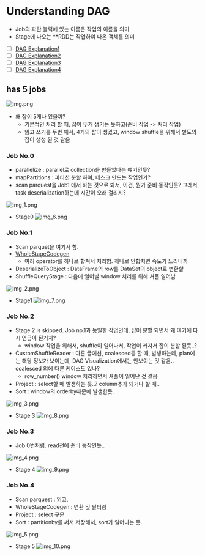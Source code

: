 # Understanding DAG
- Job의 파란 블럭에 있는 이름은 작업의 이름을 의미
- Stage에 나오는 **RDD는 작업하여 나온 객체를 의미

- [ ] [DAG Explanation1](https://medium.com/teads-engineering/lessons-learned-while-optimizing-spark-aggregation-jobs-f93107f7867f)
- [ ] [DAG Explanation2](https://www.waitingforcode.com/apache-spark-sql/what-new-apache-spark-3-adaptive-query-execution/read)
- [ ] [DAG Explanation3](https://docs.databricks.com/spark/latest/spark-sql/aqe.html)
- [ ] [DAG Explanation4](https://databricks.com/blog/2015/06/22/understanding-your-spark-application-through-visualization.html)

## has 5 jobs
![img.png](img.png)
- 왜 잡이 5개나 있을까?
  - 기본적인 처리 할 때, 잡이 두개 생기는 듯하고(준비 작업 -> 처리 작업)
  - 읽고 쓰기를 두번 해서, 4개의 잡이 생겼고, window shuffle을 위해서 별도의 잡이 생성 된 것 같음

### Job No.0
- parallelize : parallel로 collection을 만들었다는 얘기인듯?
- mapPartitions : 파티션 분할 하여, 테스크 만드는 작업인가?
- scan parquest을 Job1 에서 하는 것으로 봐서, 이건, 뭔가 준비 동작인듯? 그래서, task deserialization하는데 시간이 오래 걸리지?

![img_1.png](img_1.png)

- Stage0
![img_6.png](img_6.png)


### Job No.1
- Scan parquet을 여기서 함.
- [WholeStageCodegen](https://stackoverflow.com/questions/40590028/what-do-the-blue-blocks-in-spark-stage-dag-visualisation-ui-mean)
  - 여러 operator를 하나로 합쳐서 처리함. 하나로 안합치면 속도가 느리니까
- DeserializeToObject : DataFrame의 row를 DataSet의 object로 변환할 
- ShuffleQueryStage : 다음에 일어날 window 처리를 위해 셔플 일어남


![img_2.png](img_2.png)
- Stage1
![img_7.png](img_7.png)
  

### Job No.2
- Stage 2 is skipped. Job no.1과 동일한 작업인데, 잡이 분할 되면서 왜 여기에 다시 언급이 된거지?
  - window 작업을 위해서, shuffle이 일어나서, 작업이 커져서 잡이 분할 된듯..?
- CustomShuffleReader : 다른 글에선, coalesced등 할 때, 발생하는데, plan에는 해당 정보가 보이는데, DAG Visualization에서는 안보이는 것 같음.. coalesced 외에 다른 케이스도 있나?
  - row_number() window 처리하면서 셔플이 일어난 것 같음
- Project : select할 때 발생하는 듯..? column추가 되거나 할 때..
- Sort : window의 orderby때문에 발생한듯.

![img_3.png](img_3.png)
- Stage 3
![img_8.png](img_8.png)

### Job No.3
- Job 0번처럼. read전에 준비 동작인듯..

![img_4.png](img_4.png)
- Stage 4
  ![img_9.png](img_9.png)

### Job No.4
- Scan parquest : 읽고,
- WholeStageCodegen : 변환 및 필터링
- Project : select 구문
- Sort : partitionby를 써서 저장해서, sort가 일어나는 듯.

![img_5.png](img_5.png)
- Stage 5
![img_10.png](img_10.png)